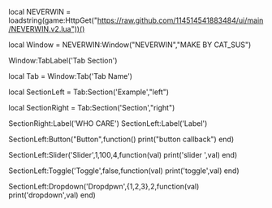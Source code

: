 local NEVERWIN = loadstring(game:HttpGet("https://raw.github.com/114514541883484/ui/main/NEVERWIN.v2.lua"))()

local Window = NEVERWIN:Window("NEVERWIN","MAKE BY CAT_SUS")

Window:TabLabel('Tab Section')

local Tab = Window:Tab('Tab Name')

local SectionLeft = Tab:Section('Example',"left")

local SectionRight = Tab:Section('Section',"right")

SectionRight:Label('WHO CARE')
SectionLeft:Label('Label')

SectionLeft:Button("Button",function()
	print("button callback")
end)

SectionLeft:Slider('Slider',1,100,4,function(val)
	print('slider ',val)
end)

SectionLeft:Toggle('Toggle',false,function(val)
	print('toggle',val)
end)

SectionLeft:Dropdown('Dropdpwn',{1,2,3},2,function(val)
	print('dropdown',val)
end)
